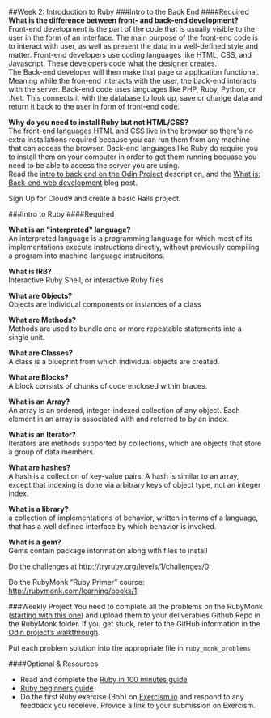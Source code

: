 ##Week 2: Introduction to Ruby
###Intro to the Back End
####Required
**What is the difference between front- and back-end development?**<br>
Front-end development is the part of the code that is  usually visible to the user in the form of an interface. The main purpose of the front-end code is to interact with user, as well as present the data in a well-defined style and matter. Front-end developers use coding languages like HTML, CSS, and Javascript. These developers code what the designer creates.<br> The Back-end developer will then make that page or application functional. Meaning while the fron-end interacts with the user, the back-end interacts with the server. Back-end code uses languages like PHP, Ruby, Python, or .Net. This connects it with the database to look up, save or change data and return it back to the user in form of front-end code.

**Why do you need to install Ruby but not HTML/CSS?**<br>
The front-end languages HTML and CSS live in the browser so there's no extra installations required because you can run them from any machine that can access the browser. Back-end languages like Ruby do require you to install them on your computer in order to get them running becuase you need to be able to access the server you are using.
<br>
Read the [intro to back end on the Odin Project](http://www.theodinproject.com/web-development-101/introduction-to-the-back-end) description, and the [What is: Back-end web development](http://blog.generalassemb.ly/what-is-back-end-web-development/) blog post.

Sign Up for Cloud9 and create a basic Rails project.

###Intro to Ruby
####Required

**What is an "interpreted" language?**<br>
An interpreted language is a programming language for which most of its implementations execute instructions directly, without previously compiling a program into machine-language instrucitons. 

**What is IRB?**<br>
Interactive Ruby Shell, or interactive Ruby files

**What are Objects?**<br>
Objects are individual components or instances of a class

**What are Methods?**<br>
Methods are used to bundle one or more repeatable statements into a single unit.

**What are Classes?**<br>
A class is a blueprint from which individual objects are created. 

**What are Blocks?**<br>
A block consists of chunks of  code enclosed within braces. 

**What is an Array?**<br>
An array is an ordered, integer-indexed collection of any object. Each element in an array is associated with and referred to by an index.

**What is an Iterator?**<br>
Iterators are methods supported by collections, which are objects that store a group of data members.

**What are hashes?**<br>
A hash is a collection of key-value pairs. A hash is similar to an array, except that indexing is done via arbitrary keys of object type, not an integer index.

**What is a library?**<br>
a collection of implementations of behavior, written in terms of a language, that has a well defined interface by which behavior is invoked.

**What is a gem?**<br>
Gems contain package information along with files to install


Do the challenges at http://tryruby.org/levels/1/challenges/0.

Do the RubyMonk “Ruby Primer” course: http://rubymonk.com/learning/books/1

###Weekly Project
You need to complete all the problems on the RubyMonk ([starting with this one](http://rubymonk.com/learning/books/1-ruby-primer/problems/9-calculator)) and upload them to your deliverables Github Repo in the RubyMonk folder. If you get stuck, refer to the GitHub information in the [Odin project’s walkthrough](http://www.theodinproject.com/web-development-101/html-css).

Put each problem solution into the appropriate file in `ruby_monk_problems`

####Optional & Resources
 - Read and complete the [Ruby in 100 minutes guide](http://tutorials.jumpstartlab.com/projects/ruby\_in\_100_minutes.html)
 - [Ruby beginners guide](https://hackhands.com/beginners-guide-ruby/)
 - Do the first Ruby exercise (Bob) on [Exercism.io](http://exercism.io/) and respond to any
   feedback you receieve.  Provide a link to your submission on
   Exercism.

